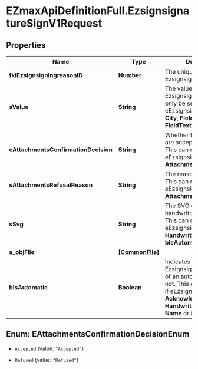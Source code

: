 # EZmaxApiDefinitionFull.EzsignsignatureSignV1Request

## Properties

Name | Type | Description | Notes
------------ | ------------- | ------------- | -------------
**fkiEzsignsigningreasonID** | **Number** | The unique ID of the Ezsignsigningreason | [optional] 
**sValue** | **String** | The value required for the Ezsignsignature.  This can only be set if eEzsignsignatureType is **City**, **FieldText** or **FieldTextarea** | [optional] 
**eAttachmentsConfirmationDecision** | **String** | Whether the attachment are accepted or refused.  This can only be set if eEzsignsignatureType is **AttachmentsConfirmation** | [optional] 
**sAttachmentsRefusalReason** | **String** | The reason of refused.  This can only be set if eEzsignsignatureType is **AttachmentsConfirmation** | [optional] 
**sSvg** | **String** | The SVG of the handwritten signature.  This can only be set if eEzsignsignatureType is **Handwritten** and **bIsAutomatic** is false | [optional] 
**a_objFile** | [**[CommonFile]**](CommonFile.md) |  | [optional] 
**bIsAutomatic** | **Boolean** | Indicates if the Ezsignsignature was part of an automatic process or not.  This can only be true if eEzsignsignatureType is **Acknowledgement**, **City**, **Handwritten**, **Initials**, **Name** or **Stamp**.  | 



## Enum: EAttachmentsConfirmationDecisionEnum


* `Accepted` (value: `"Accepted"`)

* `Refused` (value: `"Refused"`)




